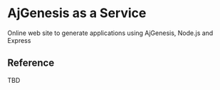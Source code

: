 # AjGenesis as a Service

Online web site to generate applications using AjGenesis, Node.js and Express

## Reference

TBD

